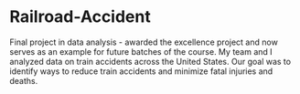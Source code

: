 # Railroad-Accident
Final project in data analysis - awarded the excellence project and now serves as an example for future batches of the course. My team and I analyzed data on train accidents across the United States. Our goal was to identify ways to reduce train accidents and minimize fatal injuries and deaths.
